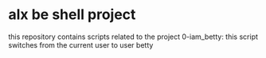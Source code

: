 # alx be shell project
this repository contains scripts related to the project
0-iam_betty: this script switches from the current user to user betty
